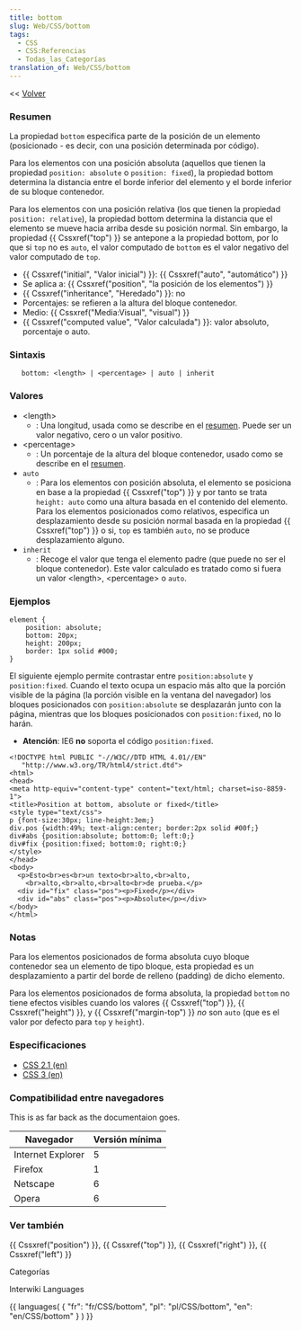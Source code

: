 ```yaml
---
title: bottom
slug: Web/CSS/bottom
tags:
  - CSS
  - CSS:Referencias
  - Todas_las_Categorías
translation_of: Web/CSS/bottom
---
```

<< [Volver](es/Gu%c3%ada_de_referencia_de_CSS)

### Resumen

La propiedad `bottom` especifica parte de la posición de un elemento (posicionado - es decir, con una posición determinada por código).

Para los elementos con una posición absoluta (aquellos que tienen la propiedad `position: absolute` o `position: fixed`), la propiedad bottom determina la distancia entre el borde inferior del elemento y el borde inferior de su bloque contenedor.

Para los elementos con una posición relativa (los que tienen la propiedad `position: relative`), la propiedad bottom determina la distancia que el elemento se mueve hacia arriba desde su posición normal. Sin embargo, la propiedad {{ Cssxref("top") }} se antepone a la propiedad bottom, por lo que si `top` no es `auto`, el valor computado de `bottom` es el valor negativo del valor computado de `top`.

- {{ Cssxref("initial", "Valor inicial") }}: {{ Cssxref("auto", "automático") }}
- Se aplica a: {{ Cssxref("position", "la posición de los elementos") }}
- {{ Cssxref("inheritance", "Heredado") }}: no
- Porcentajes: se refieren a la altura del bloque contenedor.
- Medio: {{ Cssxref("Media:Visual", "visual") }}
- {{ Cssxref("computed value", "Valor calculada") }}: valor absoluto, porcentaje o auto.

### Sintaxis

       bottom: <length> | <percentage> | auto | inherit

### Valores

- \<length>
  - : Una longitud, usada como se describe en el [resumen](#Resumen). Puede ser un valor negativo, cero o un valor positivo.
- \<percentage>
  - : Un porcentaje de la altura del bloque contenedor, usado como se describe en el [resumen](#Resumen).
- `auto`
  - : Para los elementos con posición absoluta, el elemento se posiciona en base a la propiedad {{ Cssxref("top") }} y por tanto se trata `height: auto` como una altura basada en el contenido del elemento. Para los elementos posicionados como relativos, especifica un desplazamiento desde su posición normal basada en la propiedad {{ Cssxref("top") }} o si, `top` es también `auto`, no se produce desplazamiento alguno.
- `inherit`
  - : Recoge el valor que tenga el elemento padre (que puede no ser el bloque contenedor). Este valor calculado es tratado como si fuera un valor \<length>, \<percentage> o `auto`.

### Ejemplos

    element {
        position: absolute;
        bottom: 20px;
        height: 200px;
        border: 1px solid #000;
    }

El siguiente ejemplo permite contrastar entre `position:absolute` y `position:fixed`. Cuando el texto ocupa un espacio más alto que la porción visible de la página (la porción visible en la ventana del navegador) los bloques posicionados con `position:absolute` se desplazarán junto con la página, mientras que los bloques posicionados con `position:fixed`, no lo harán.

- **Atención**: IE6 **no** soporta el código `position:fixed`.

<!---->

    <!DOCTYPE html PUBLIC "-//W3C//DTD HTML 4.01//EN"
       "http://www.w3.org/TR/html4/strict.dtd">
    <html>
    <head>
    <meta http-equiv="content-type" content="text/html; charset=iso-8859-1">
    <title>Position at bottom, absolute or fixed</title>
    <style type="text/css">
    p {font-size:30px; line-height:3em;}
    div.pos {width:49%; text-align:center; border:2px solid #00f;}
    div#abs {position:absolute; bottom:0; left:0;}
    div#fix {position:fixed; bottom:0; right:0;}
    </style>
    </head>
    <body>
      <p>Esto<br>es<br>un texto<br>alto,<br>alto,
        <br>alto,<br>alto,<br>alto<br>de prueba.</p>
      <div id="fix" class="pos"><p>Fixed</p></div>
      <div id="abs" class="pos"><p>Absolute</p></div>
    </body>
    </html>

### Notas

Para los elementos posicionados de forma absoluta cuyo bloque contenedor sea un elemento de tipo bloque, esta propiedad es un desplazamiento a partir del borde de relleno (padding) de dicho elemento.

Para los elementos posicionados de forma absoluta, la propiedad `bottom` no tiene efectos visibles cuando los valores {{ Cssxref("top") }}, {{ Cssxref("height") }}, y {{ Cssxref("margin-top") }} _no_ son `auto` (que es el valor por defecto para `top` y `height`).

### Especificaciones

- [CSS 2.1 (en)](http://www.w3.org/TR/CSS21/visuren.html#propdef-bottom)
- [CSS 3 (en)](http://www.w3.org/Style/CSS/current-work#positioning)

### Compatibilidad entre navegadores

This is as far back as the documentaion goes.

| Navegador         | Versión mínima |
| ----------------- | -------------- |
| Internet Explorer | 5              |
| Firefox           | 1              |
| Netscape          | 6              |
| Opera             | 6              |

### Ver también

{{ Cssxref("position") }}, {{ Cssxref("top") }}, {{ Cssxref("right") }}, {{ Cssxref("left") }}

Categorías

Interwiki Languages

{{ languages( { "fr": "fr/CSS/bottom", "pl": "pl/CSS/bottom", "en": "en/CSS/bottom" } ) }}
